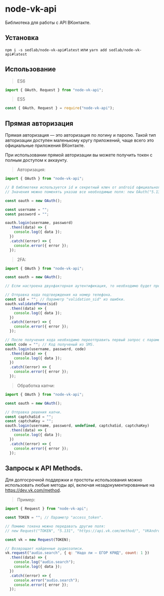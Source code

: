 # node-vk-api

Библиотека для работы с API ВКонтакте.

## Установка

`npm i -s sedlab/node-vk-api#latest` или `yarn add sedlab/node-vk-api#latest`

## Использование

> ES6

```js
import { OAuth, Request } from "node-vk-api";
```

> ES5

```js
const { OAuth, Request } = require("node-vk-api");
```

## Прямая авторизация
Прямая авторизация — это авторизация по логину и паролю. Такой тип авторизации доступен маленькому кругу приложений, чаще всего это официальные приложения ВКонтакте.

При использовании прямой авторизации вы можете получить токен с полным доступом к аккаунту.

> Авторизация:
```js
import { OAuth } from "node-vk-api";

// В библиотеке используется id и секретный ключ от android официального клиента VK с получением всех прав. 
// Значения можно поменять указав все необходимые поля: new OAuth("5.131", "https://api.vk.com/method/", "all", "2274003", "hHbZxrka2uZ6jB1inYsH");

const oauth = new OAuth();

const username = "";
const password = "";

oauth.login(username, password)
  .then((data) => {
    console.log({ data });
  })
  .catch((error) => {
    console.error({ error });
  });
```

> 2FA:
```js
import { OAuth } from "node-vk-api";

const oauth = new OAuth();

// Если настроена двухфакторная аутентификация, то необходимо будет пройти еще одну проверку.

// Отправка кода подтверждения на номер телефона.
const sid = ""; // Параметр "validation_sid" из ошибки.
oauth.validatePhone(sid)
  .then((data) => {
    console.log({ data });
  })
  .catch((error) => {
    console.error({ error });
  });

// После получения кода необходимо переотправить первый запрос с параметром "code".
const code = ""; // Код полученый из SMS.
oauth.login(username, password, code)
  .then((data) => {
    console.log({ data });
  })
  .catch((error) => {
    console.error({ error });
  });
```

> Обработка капчи:
```js
import { OAuth } from "node-vk-api";

const oauth = new OAuth();

// Отправка решения капчи.
const captchaSid = "";
const captchaKey = "";
oauth.login(username, password, undefined, captchaSid, captchaKey)
  .then((data) => {
    console.log({ data });
  })
  .catch((error) => {
    console.error({ error });
  });
```

## Запросы к API Methods.
Для долгосрочной поддержки и простоты использования можно использовать любые методы api, включая незадокументированные на https://dev.vk.com/method.

> Пример:
```js
import { Request } from "node-vk-api";

const TOKEN = ""; // Параметр "access_token".

// Помимо токена можно передавать другие поля: 
// new Request("TOKEN", "5.131", "https://api.vk.com/method/", "VKAndroidApp/8.17-15401 (Android 7.1.2; SDK 25; armeabi-v7a; google G011A; zh; 1280x720)");

const vk = new Request(TOKEN);

// Возвращает найденные аудиозаписи.
vk.request("audio.search", { q: "Надо ли — ЕГОР КРИД", count: 1 })
  .then((data) => {
    console.log("audio.search");
    console.log({ data });
  })
  .catch((error) => {
    console.error("audio.search");
    console.error({ error });
  });
```
